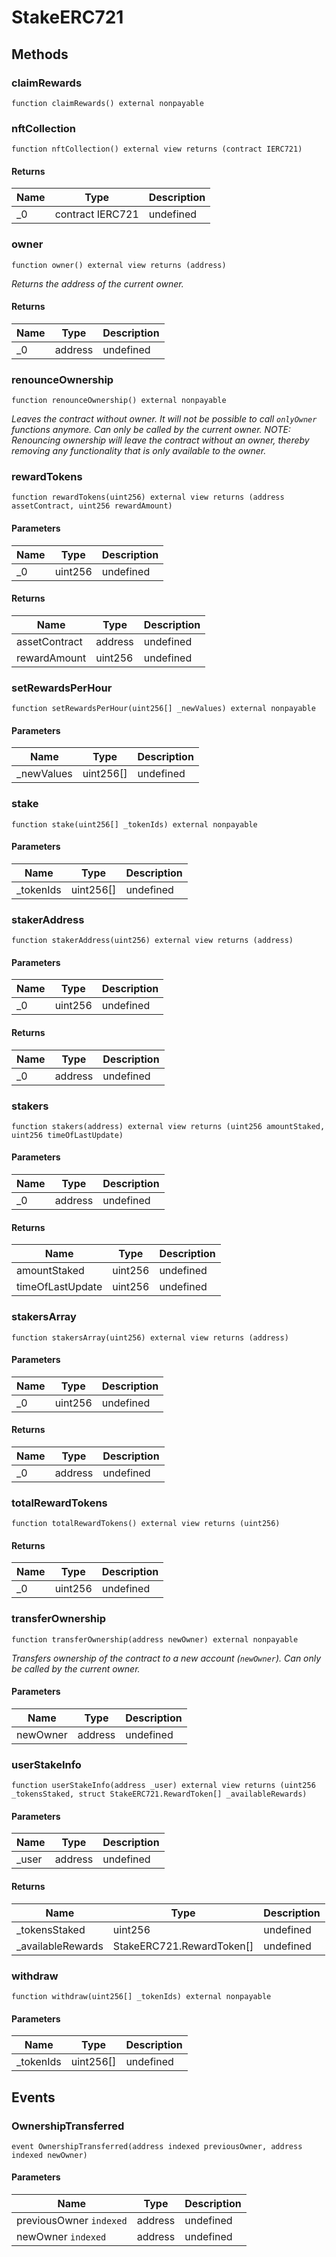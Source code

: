 # StakeERC721









## Methods

### claimRewards

```solidity
function claimRewards() external nonpayable
```






### nftCollection

```solidity
function nftCollection() external view returns (contract IERC721)
```






#### Returns

| Name | Type | Description |
|---|---|---|
| _0 | contract IERC721 | undefined |

### owner

```solidity
function owner() external view returns (address)
```



*Returns the address of the current owner.*


#### Returns

| Name | Type | Description |
|---|---|---|
| _0 | address | undefined |

### renounceOwnership

```solidity
function renounceOwnership() external nonpayable
```



*Leaves the contract without owner. It will not be possible to call `onlyOwner` functions anymore. Can only be called by the current owner. NOTE: Renouncing ownership will leave the contract without an owner, thereby removing any functionality that is only available to the owner.*


### rewardTokens

```solidity
function rewardTokens(uint256) external view returns (address assetContract, uint256 rewardAmount)
```





#### Parameters

| Name | Type | Description |
|---|---|---|
| _0 | uint256 | undefined |

#### Returns

| Name | Type | Description |
|---|---|---|
| assetContract | address | undefined |
| rewardAmount | uint256 | undefined |

### setRewardsPerHour

```solidity
function setRewardsPerHour(uint256[] _newValues) external nonpayable
```





#### Parameters

| Name | Type | Description |
|---|---|---|
| _newValues | uint256[] | undefined |

### stake

```solidity
function stake(uint256[] _tokenIds) external nonpayable
```





#### Parameters

| Name | Type | Description |
|---|---|---|
| _tokenIds | uint256[] | undefined |

### stakerAddress

```solidity
function stakerAddress(uint256) external view returns (address)
```





#### Parameters

| Name | Type | Description |
|---|---|---|
| _0 | uint256 | undefined |

#### Returns

| Name | Type | Description |
|---|---|---|
| _0 | address | undefined |

### stakers

```solidity
function stakers(address) external view returns (uint256 amountStaked, uint256 timeOfLastUpdate)
```





#### Parameters

| Name | Type | Description |
|---|---|---|
| _0 | address | undefined |

#### Returns

| Name | Type | Description |
|---|---|---|
| amountStaked | uint256 | undefined |
| timeOfLastUpdate | uint256 | undefined |

### stakersArray

```solidity
function stakersArray(uint256) external view returns (address)
```





#### Parameters

| Name | Type | Description |
|---|---|---|
| _0 | uint256 | undefined |

#### Returns

| Name | Type | Description |
|---|---|---|
| _0 | address | undefined |

### totalRewardTokens

```solidity
function totalRewardTokens() external view returns (uint256)
```






#### Returns

| Name | Type | Description |
|---|---|---|
| _0 | uint256 | undefined |

### transferOwnership

```solidity
function transferOwnership(address newOwner) external nonpayable
```



*Transfers ownership of the contract to a new account (`newOwner`). Can only be called by the current owner.*

#### Parameters

| Name | Type | Description |
|---|---|---|
| newOwner | address | undefined |

### userStakeInfo

```solidity
function userStakeInfo(address _user) external view returns (uint256 _tokensStaked, struct StakeERC721.RewardToken[] _availableRewards)
```





#### Parameters

| Name | Type | Description |
|---|---|---|
| _user | address | undefined |

#### Returns

| Name | Type | Description |
|---|---|---|
| _tokensStaked | uint256 | undefined |
| _availableRewards | StakeERC721.RewardToken[] | undefined |

### withdraw

```solidity
function withdraw(uint256[] _tokenIds) external nonpayable
```





#### Parameters

| Name | Type | Description |
|---|---|---|
| _tokenIds | uint256[] | undefined |



## Events

### OwnershipTransferred

```solidity
event OwnershipTransferred(address indexed previousOwner, address indexed newOwner)
```





#### Parameters

| Name | Type | Description |
|---|---|---|
| previousOwner `indexed` | address | undefined |
| newOwner `indexed` | address | undefined |



